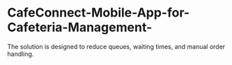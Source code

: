 # CafeConnect-Mobile-App-for-Cafeteria-Management-
 The solution is designed to reduce queues, waiting times, and manual order handling.
